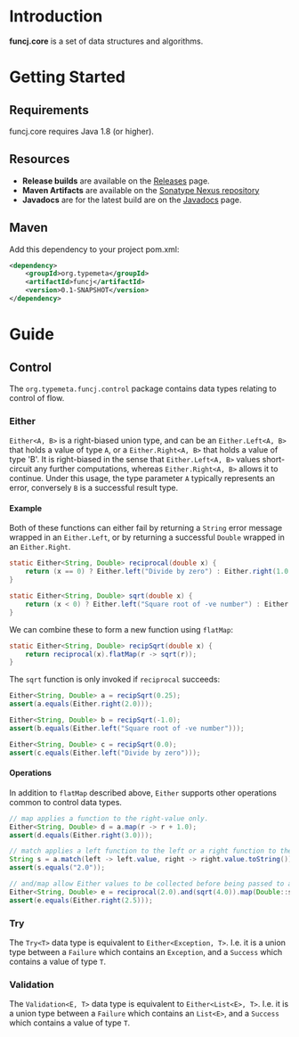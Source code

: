 # Introduction

**funcj.core** is a set of data structures and algorithms.

# Getting Started

## Requirements

funcj.core requires Java 1.8 (or higher).

## Resources

* **Release builds** are available on the [Releases](https://github.com/typemeta/funcj/releases) page.
* **Maven Artifacts** are available on the [Sonatype Nexus repository](https://repository.sonatype.org/#nexus-search;quick~funcj.core)
* **Javadocs** are for the latest build are on the [Javadocs](http://typemeta.github.io/funcj/javadocs/) page.

## Maven

Add this dependency to your project pom.xml:

```xml
<dependency>
    <groupId>org.typemeta</groupId>
    <artifactId>funcj</artifactId>
    <version>0.1-SNAPSHOT</version>
</dependency>
```

# Guide

## Control

The `org.typemeta.funcj.control` package contains data types relating to control of flow.

### Either

`Either<A, B>` is a right-biased union type,
and can be an `Either.Left<A, B>` that holds a value of type `A`,
or a `Either.Right<A, B>` that holds a value of type 'B'.
It is right-biased in the sense that `Either.Left<A, B>` values short-circuit any further computations,
whereas `Either.Right<A, B>` allows it to continue.
Under this usage, the type parameter `A` typically represents an error,
conversely `B` is a successful result type.

#### Example

Both of these functions can either fail by returning a `String` error message wrapped in an `Either.Left`,
or by returning a successful `Double` wrapped in an `Either.Right`.

```Java
static Either<String, Double> reciprocal(double x) {
    return (x == 0) ? Either.left("Divide by zero") : Either.right(1.0 / x);
}

static Either<String, Double> sqrt(double x) {
    return (x < 0) ? Either.left("Square root of -ve number") : Either.right(Math.sqrt(x));
}
```

We can combine these to form a new function using `flatMap`:

```Java
static Either<String, Double> recipSqrt(double x) {
    return reciprocal(x).flatMap(r -> sqrt(r));
}
```

The `sqrt` function is only invoked if `reciprocal` succeeds:

```Java
Either<String, Double> a = recipSqrt(0.25);
assert(a.equals(Either.right(2.0)));

Either<String, Double> b = recipSqrt(-1.0);
assert(b.equals(Either.left("Square root of -ve number")));

Either<String, Double> c = recipSqrt(0.0);
assert(c.equals(Either.left("Divide by zero")));
```

#### Operations

In addition to `flatMap` described above,
`Either` supports other operations common to control data types.

```Java
// map applies a function to the right-value only.
Either<String, Double> d = a.map(r -> r + 1.0);
assert(d.equals(Either.right(3.0)));

// match applies a left function to the left or a right function to the right value
String s = a.match(left -> left.value, right -> right.value.toString());
assert(s.equals("2.0"));

// and/map allow Either values to be collected before being passed to a function.
Either<String, Double> e = reciprocal(2.0).and(sqrt(4.0)).map(Double::sum);
assert(e.equals(Either.right(2.5)));
```

### Try

The `Try<T>` data type is equivalent to `Either<Exception, T>`.
I.e. it is a union type between a `Failure` which contains an `Exception`,
and a `Success` which contains a value of type `T`.

### Validation

The `Validation<E, T>` data type is equivalent to `Either<List<E>, T>`.
I.e. it is a union type between a `Failure` which contains an `List<E>`,
and a `Success` which contains a value of type `T`.
